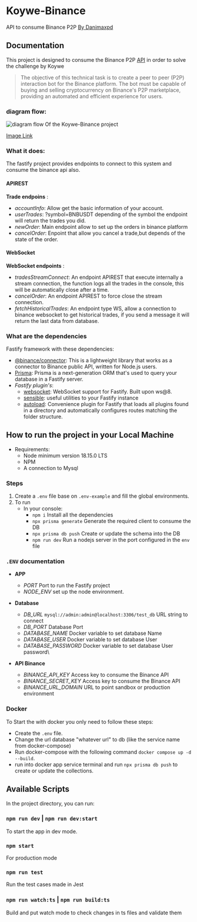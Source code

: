 # Koywe-Binance

API to consume Binance P2P
[By Danimaxpd](https://github.com/Danimaxpd)

## Documentation

This project is designed to consume the Binance P2P [API](https://www.binance.com/en/binance-api) in order to solve the challenge by Koywe

> The objective of this technical task is to create a peer to peer (P2P) interaction bot for the Binance platform. The bot must be capable of buying and selling cryptocurrency on Binance's P2P marketplace, providing an automated and efficient experience for users.

### diagram flow:

![diagram flow Of the Koywe-Binance project](https://lh3.googleusercontent.com/u/0/drive-viewer/AITFw-wESijJsydhVVGk5-ZPUmGcJ0Rsj4cXkXKYsrI2QXuPychIe06R4Acxu-3gzkaMHsSuuZfGe0NdIsGx1IBjqZJWB9ctwA=w1920-h947)

[Image Link](https://drive.google.com/file/d/12_JT0PS0DPjygsLKLJRxWd0sHc5zM_17/view?usp=sharing)

### What it does:

The fastify project provides endpoints to connect to this system and consume the binance api also.

#### APIREST

**Trade endpoins** :

- _accountInfo_: Allow get the basic information of your account.
- _userTrades_: ?symbol=BNBUSDT depending of the symbol the endpoint will return the trades you did.
- _newOrder_: Main endpoint allow to set up the orders in binance platform
- _cancelOrder_: Enpoint that allow you cancel a trade,but depends of the state of the order.

#### WebSocket

**WebSocket endpoints** :

- _tradesStreamConnect_: An endpoint APIREST that execute internally a stream connection, the function logs all the trades in the console, this will be automatically close after a time.
- _cancelOrder_: An endpoint APIREST to force close the stream connection.
- _fetchHistoricalTrades_: An endpoint type WS, allow a connection to binance websocket to get historical trades, if you send a message it will return the last data from database.

### What are the dependencies

Fastify framework with these dependencies:

- [@binance/connector](https://github.com/binance/binance-connector-node): This is a lightweight library that works as a connector to Binance public API, written for Node.js users.
- [Prisma](https://www.prisma.io/fastify): Prisma is a next-generation ORM that's used to query your database in a Fastify server.
- _Fastify plugin's_:
  - [websocket](https://www.npmjs.com/package/@fastify/websocket): WebSocket support for Fastify. Built upon ws@8.
  - [sensible](https://www.npmjs.com/package/@fastify/sensible): useful utilities to your Fastify instance
  - [autoload](https://www.npmjs.com/package/@fastify/autoload): Convenience plugin for Fastify that loads all plugins found in a directory and automatically configures routes matching the folder structure.

## How to run the project in your Local Machine

- Requirements:
  - Node minimum version 18.15.0 LTS
  - NPM
  - A connection to Mysql

### Steps

1. Create a `.env` file base on `.env-example` and fill the global environments.
2. To run
   - In your console:
     - `npm i` Install all the dependencies
     - `npx prisma generate` Generate the required client to consume the DB
     - `npx prisma db push` Create or update the schema into the DB
     - `npm run dev` Run a nodejs server in the port configured in the `env` file

### `.ENV` documentation

- **APP**

  - _PORT_ Port to run the Fastify project
  - _NODE_ENV_ set up the node environment.

- **Database**

  - _DB_URL_ `mysql://admin:admin@localhost:3306/test_db` URL string to connect
  - _DB_PORT_ Database Port
  - _DATABASE_NAME_ Docker variable to set database Name
  - _DATABASE_USER_ Docker variable to set database User
  - _DATABASE_PASSWORD_ Docker variable to set database User password\

- **API Binance**
  - _BINANCE_API_KEY_ Access key to consume the Binance API
  - _BINANCE_SECRET_KEY_ Access key to consume the Binance API
  - _BINANCE_URL_DOMAIN_ URL to point sandbox or production environment

### Docker

To Start the with docker you only need to follow these steps:

- Create the `.env` file.
- Change the url database "whatever url" to db (like the service name from docker-compose)
- Run docker-compose with the following command `docker compose up -d --build`.
- run into docker app service terminal and run `npx prisma db push` to create or update the collections.

## Available Scripts

In the project directory, you can run:

### `npm run dev` | `npm run dev:start`

To start the app in dev mode.

### `npm start`

For production mode

### `npm run test`

Run the test cases made in Jest

### `npm run watch:ts` | `npm run build:ts`

Build and put watch mode to check changes in ts files and validate them
